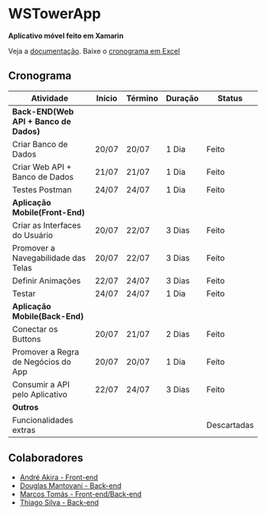 # WSTowerApp
**Aplicativo móvel feito em Xamarin**

Veja a [documentação](./Documentos/Documentacao.md "Documentação em .docx"). Baixe o [cronograma em Excel](https://github.com/marcostomas/WSTowerApp/raw/master/Documentos/Cronograma_Grupo-9.xlsx "Cronograma do grupo 9 em .xlsx")

## Cronograma

|Atividade                              |Início   |Término   |Duração |Status                  |
|---------------------------------------|---------|----------|--------|------------------------|
|**Back-END(Web API + Banco de Dados)** |         |          |        |                        |
|Criar Banco de Dados                   |  20/07  |   20/07  | 1 Dia  |  Feito                 |
|Criar Web API + Banco de Dados         |  21/07  |   21/07  | 1 Dia  |  Feito                 |
|Testes Postman                         |  24/07  |   24/07  | 1 Dia  |  Feito                 |
|**Aplicação Mobile(Front-End)**        |         |          |        |                        |
|Criar as Interfaces do Usuário         |  20/07  |   22/07  | 3 Dias |  Feito                 |
|Promover a Navegabilidade das Telas    |  20/07  |   22/07  | 3 Dias |  Feito                 |
|Definir Animações                      |  22/07  |   24/07  | 3 Dias |  Feito                 |
|Testar                                 |  24/07  |   24/07  | 1 Dia  |  Feito                 |
|**Aplicação Mobile(Back-End)**         |         |          |        |                        |
|Conectar os Buttons                    |  20/07  |   21/07  | 2 Dias |  Feito                 |
|Promover a Regra de Negócios do App    |  20/07  |   20/07  | 1 Dia  |  Feito                 |
|Consumir a API pelo Aplicativo         |  22/07  |   24/07  | 3 Dias |  Feito                 |
|**Outros**                             |         |          |        |                        |
|Funcionalidades extras                 |         |          |        |  Descartadas           |

## Colaboradores

- [André Akira - Front-end](https://github.com/DevAndreAkira "André Akira")
- [Douglas Mantovani - Back-end](https://github.com/Douglasmantovani "Douglas Mantovani")
- [Marcos Tomás - Front-end/Back-end](https://github.com/marcostomas "Marcos Tomás")
- [Thiago Silva - Back-end](https://github.com/Thihenriquesilva "Thiago Silva")

